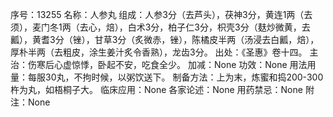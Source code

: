 序号：13255
名称：人参丸
组成：人参3分（去芦头），茯神3分，黄连1两（去须），麦门冬1两（去心，焙），白术3分，柏子仁3分，枳壳3分（麸炒微黄，去瓤），黄耆3分（锉），甘草3分（炙微赤，锉），陈橘皮半两（汤浸去白瓤，焙），厚朴半两（去粗皮，涂生姜汁炙令香熟），龙齿3分。
出处：《圣惠》卷十四。
主治：伤寒后心虚惊悸，卧起不安，吃食全少。
加减：None
功效：None
用法用量：每服30丸，不拘时候，以粥饮送下。
制备方法：上为末，炼蜜和捣200-300杵为丸，如梧桐子大。
临床应用：None
各家论述：None
用药禁忌：None
附注：None
